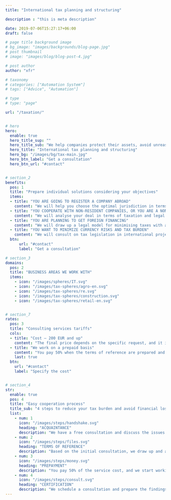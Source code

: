 ```yaml
---
title: "International tax planning and structuring"

description : "this is meta description"

date: 2019-07-06T15:27:17+06:00
draft: false

# page title background image
# bg_image: "images/backgrounds/blog-page.jpg"
# post thumbnail
# image: "images/blog/blog-post-4.jpg"

# post author
author: "xfr"

# taxonomy
# categories: ["Automation System"]
# tags: ["Advice", "Automation"]

# type
# type: "page"

url: "/taxation/"


# hero
hero:
  enable: true
  hero_title_sup: ""
  hero_title_sub: "We help companies protect their assets, avoid unreasonable tax losses and risks."
  hero_title: "International tax planning and structuring"
  hero_bg: "/images/bg/tax-main.jpg"
  hero_btn_label: "Get a consultation"
  hero_btn_url: "#contact"


# section_2
benefits:
  pos: 1
  title: "Prepare individual solutions considering your objectives"
  items: 
  - title: "YOU ARE GOING TO REGISTER A COMPANY ABROAD"
    content: "We will help you choose the optimal jurisdiction in terms of tax burden and ease of administration."
  - title: "YOU COOPERATE WITH NON-RESIDENT COMPANIES, OR YOU ARE A NON-RESIDENT COMPANY"
    content: "We will analyse your deal in terms of taxation and legal compliance."
  - title: "YOU ARE PLANNING TO GET FOREIGN FINANCING"
    content: "We will draw up a legal model for minimising taxes with a non-resident structure and considering the agreement on the avoidance of double taxation."
  - title: "YOU WANT TO MINIMIZE CURRENCY RISKS AND TAX BURDEN"
    content: "We will consult on tax legislation in international projects: VAT, VAT in transactions in the EU, tax and currency control in transactions with non-residents."
  btn:
      url: "#contact"
      label: "Get a consultation"

# section_3
domains:
  pos: 2
  title: "BUSINESS AREAS WE WORK WITH"
  items:
    - icon: "/images/spheres/IT.svg" 
    - icon: "/images/tax-spheres/agro-en.svg" 
    - icon: "/images/tax-spheres/re.svg" 
    - icon: "/images/tax-spheres/construction.svg" 
    - icon: "/images/tax-spheres/retail-en.svg" 


# section_7
rates:
  pos: 3
  title: "Consulting services tariffs"
  cols:
  - title: "Cost — 200 EUR and up"
    content: "The final price depends on the specific request, and it is calculated individually after a free consultation."
  - title: "We work on a prepaid basis"
    content: "You pay 50% when the terms of reference are prepared and approved, and the remaining amount is charged after the consultation."
    last: true
  btn:
    url: "#contact"
    label: "Specify the cost"


# section_4
str:
  enable: true
  pos: 4
  title: "Easy cooperation process"
  title_sub: "4 steps to reduce your tax burden and avoid financial losses."
  list:
    - num: 1
      icon: "/images/steps/handshake.svg"
      heading: "ACQUAINTANCE"
      description: "We have a free consultation and discuss the issues you need help with." 
    - num: 2
      icon: "/images/steps/files.svg"
      heading: "TERMS OF REFERENCE"
      description: "Based on the initial consultation, we draw up and approve the terms of reference."
    - num: 3
      icon: "/images/steps/money.svg"
      heading: "PREPAYMENT"
      description: "You pay 50% of the service cost, and we start working on your request."
    - num: 4
      icon: "/images/steps/consult.svg"
      heading: "CERTIFICATION"
      description: "We schedule a consultation and prepare the findings. Then you pay the remaining 50%."
---
```




